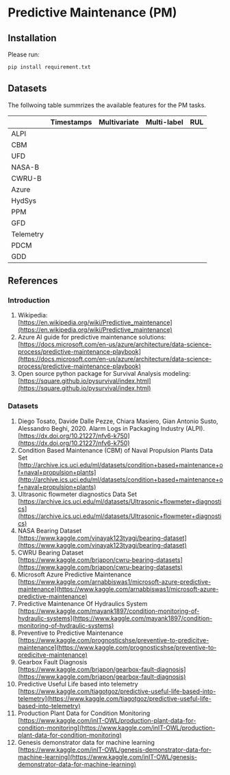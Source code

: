 # Predictive Maintenance (PM)


## Installation

Please run:
```sh
pip install requirement.txt
```


## Datasets

The follwoing table summrizes the available features for the PM tasks.

<center>

|      | Timestamps | Multivariate | Multi-label | RUL |
| :--- | :--: | :--: | :--: | :--: |
| ALPI          | | | | |
| CBM           | | | | |
| UFD           | | | | |
| NASA-B        | | | | |
| CWRU-B        | | | | |
| Azure         | | | | |
| HydSys        | | | | |
| PPM           | | | | |
| GFD           | | | | |
| Telemetry     | | | | |
| PDCM          | | | | |
| GDD           | | | | |

</center>


## References

### Introduction
1. Wikipedia:  
[https://en.wikipedia.org/wiki/Predictive_maintenance](https://en.wikipedia.org/wiki/Predictive_maintenance)
1. Azure AI guide for predictive maintenance solutions:  
[https://docs.microsoft.com/en-us/azure/architecture/data-science-process/predictive-maintenance-playbook](https://docs.microsoft.com/en-us/azure/architecture/data-science-process/predictive-maintenance-playbook)
1. Open source python package for Survival Analysis modeling:  
[https://square.github.io/pysurvival/index.html](https://square.github.io/pysurvival/index.html)

### Datasets
1. Diego Tosato, Davide Dalle Pezze, Chiara Masiero, Gian Antonio Susto, Alessandro Beghi, 2020. Alarm Logs in Packaging Industry (ALPI).  
[https://dx.doi.org/10.21227/nfv6-k750](https://dx.doi.org/10.21227/nfv6-k750)
1. Condition Based Maintenance (CBM) of Naval Propulsion Plants Data Set  
[http://archive.ics.uci.edu/ml/datasets/condition+based+maintenance+of+naval+propulsion+plants](http://archive.ics.uci.edu/ml/datasets/condition+based+maintenance+of+naval+propulsion+plants)
1. Ultrasonic flowmeter diagnostics Data Set  
[https://archive.ics.uci.edu/ml/datasets/Ultrasonic+flowmeter+diagnostics](https://archive.ics.uci.edu/ml/datasets/Ultrasonic+flowmeter+diagnostics)
1. NASA Bearing Dataset  
[https://www.kaggle.com/vinayak123tyagi/bearing-dataset](https://www.kaggle.com/vinayak123tyagi/bearing-dataset)
1. CWRU Bearing Dataset  
[https://www.kaggle.com/brjapon/cwru-bearing-datasets](https://www.kaggle.com/brjapon/cwru-bearing-datasets)
1. Microsoft Azure Predictive Maintenance  
[https://www.kaggle.com/arnabbiswas1/microsoft-azure-predictive-maintenance](https://www.kaggle.com/arnabbiswas1/microsoft-azure-predictive-maintenance)
1. Predictive Maintenance Of Hydraulics System  
[https://www.kaggle.com/mayank1897/condition-monitoring-of-hydraulic-systems](https://www.kaggle.com/mayank1897/condition-monitoring-of-hydraulic-systems)
1. Preventive to Predictive Maintenance  
[https://www.kaggle.com/prognosticshse/preventive-to-predicitve-maintenance](https://www.kaggle.com/prognosticshse/preventive-to-predicitve-maintenance)
1. Gearbox Fault Diagnosis  
[https://www.kaggle.com/brjapon/gearbox-fault-diagnosis](https://www.kaggle.com/brjapon/gearbox-fault-diagnosis)
1. Predictive Useful Life based into telemetry  
[https://www.kaggle.com/tiagotgoz/predictive-useful-life-based-into-telemetry](https://www.kaggle.com/tiagotgoz/predictive-useful-life-based-into-telemetry)
1. Production Plant Data for Condition Monitoring  
[https://www.kaggle.com/inIT-OWL/production-plant-data-for-condition-monitoring](https://www.kaggle.com/inIT-OWL/production-plant-data-for-condition-monitoring)
1. Genesis demonstrator data for machine learning  
[https://www.kaggle.com/inIT-OWL/genesis-demonstrator-data-for-machine-learning](https://www.kaggle.com/inIT-OWL/genesis-demonstrator-data-for-machine-learning)